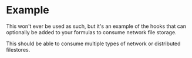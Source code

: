 
# Example

This won't ever be used as such, but it's an example of the hooks that can 
optionally be added to your formulas to consume network file storage.

This should be able to consume multiple types of network or distributed filestores.

